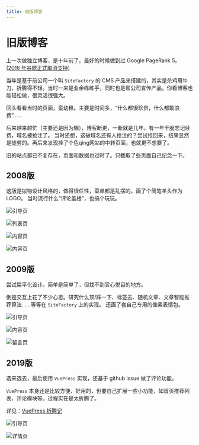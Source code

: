 ```yaml
---
title: 旧版博客
---
```


# 旧版博客
上一次做独立博客，是十年前了。最好的时候做到过 Google PageRank 5。[(2016 年谷歌正式取消支持)](https://searchengineland.com/google-has-confirmed-they-are-removing-toolbar-pagerank-244230)

当年是基于前公司一个叫 `SiteFactory` 的 CMS 产品来搭建的，其实是杀鸡用牛刀，折腾得不轻。当时一来是业余练练手，同时也是帮公司宣传产品，你看博客也能轻松做，很灵活很强大。

回头看看当时的页面，蛮幼稚。主要是时间多，“什么都很珍贵，什么都敢浪费”……

后来越来越忙（主要还是因为懒），博客断更，一断就是几年。有一年干脆忘记续费，域名被抢注了。
当时还想，这破域名还有人抢注的？尝试抢回来，结果显然是徒劳的。再后来发现挂了个色qing网站的中转页面，也就更不想要了。

旧的站点都已不复存在，页面和数据也过时了。只截取了些页面自己纪念一下。

## 2008版
这版是拟物设计风格的，做得很任性，菜单都是乱摆的。画了个简笔羊头作为 LOGO。
当时流行什么“评论盖楼”，也搞个玩玩。

![引导页](/assets/history/ver-2008-index.jpg)

![列表页](/assets/history/ver-2008-list.jpg)

![内容页](/assets/history/ver-2008-content.jpg)

![内容页](/assets/history/ver-2008-content2.jpg)

## 2009版
尝试扁平化设计。简单是简单了，但找不到赏心悦目的地方。

倒是交互上花了不少心思。研究什么顶/踩一下、标签云、随机文章、文章智能推荐算法……等等在 `SiteFactory` 上的实现。
还画了套自己专用的像素表情包。

![引导页](/assets/history/ver-2009-index.jpg)

![内容页](/assets/history/ver-2009-content.jpg) 

![留言页](/assets/history/ver-2009-address.jpg)

## 2019版
选来选去，最后使用 `VuePress` 实现，还基于 github issue 做了评论功能。

`VuePress` 本身还是比较方便、好用的，但要自己扩展一些小功能，如首页推荐列表、评论模块等。过程实在是太折腾了。

详见：[VuePress 折腾记](/FE/vuepress-play-around)

![引导页](/assets/history/ver-2019-index.png)

![详情页](/assets/history/ver-2019-content.png)